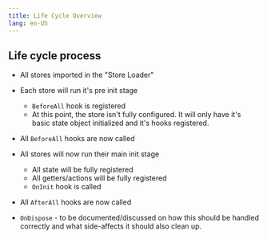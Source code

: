 ```yaml
---
title: Life Cycle Overview
lang: en-US
---
```



## Life cycle process

- All stores imported in the "Store Loader"

- Each store will run it's pre init stage
    - `BeforeAll` hook is registered
    - At this point, the store isn't fully configured. It will only have it's basic state object initialized and it's
hooks registered.

- All `BeforeAll` hooks are now called

- All stores will now run their main init stage
    - All state will be fully registered
    - All getters/actions will be fully registered
    - `OnInit` hook is called

- All `AfterAll` hooks are now called

- `OnDispose` - to be documented/discussed on how this should be handled correctly and what side-affects it should also
clean up.